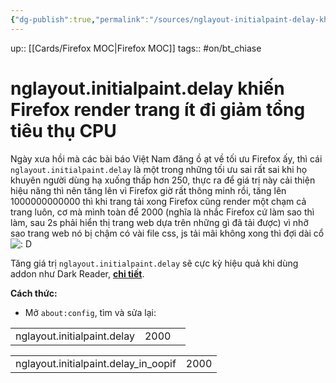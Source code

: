 ```yaml
---
{"dg-publish":true,"permalink":"/sources/nglayout-initialpaint-delay-khien-firefox-render-trang-it-di-giam-tong-tieu-thu-cpu/"}
---
```


up:: [[Cards/Firefox MOC\|Firefox MOC]]
tags:: #on/bt_chiase 

# nglayout.initialpaint.delay khiến Firefox render trang ít đi giảm tổng tiêu thụ CPU
Ngày xưa hồi mà các bài báo Việt Nam đăng ồ ạt về tối ưu Firefox ấy, thì cái `nglayout.initialpaint.delay` là một trong những tối ưu sai rất sai khi họ khuyên người dùng hạ xuống thấp hơn 250, thực ra để giá trị này cải thiện hiệu năng thì nên tăng lên vì Firefox giờ rất thông minh rồi, tăng lên 1000000000000 thì khi trang tải xong Firefox cũng render một chạm cả trang luôn, cơ mà mình toàn để 2000 (nghĩa là nhắc Firefox cứ làm sao thì làm, sau 2s phải hiển thị trang web dựa trên những gì đã tải được) vì nhỡ sao trang web nó bị chậm có vài file css, js tải mãi không xong thì đợi dài cổ ![: D]( https://statics.voz.tech/styles/next/xenforo/smilies/popo/biggrin.png?v=01 "Big grin    : D")  
  
Tăng giá trị `nglayout.initialpaint.delay` sẽ cực kỳ hiệu quả khi dùng addon như Dark Reader, [**chi tiết**](https://voz.vn/t/tong-hop-nhung-addon-chat-cho-firefox-pc-mobile.682181/post-22949373).  
  
**Cách thức:**  
- Mở `about:config`, tìm và sửa lại:  

|   |   |   |
|---|---|---|
|nglayout.initialpaint.delay|2000||

|   |   |
|---|---|
|nglayout.initialpaint.delay_in_oopif|2000|